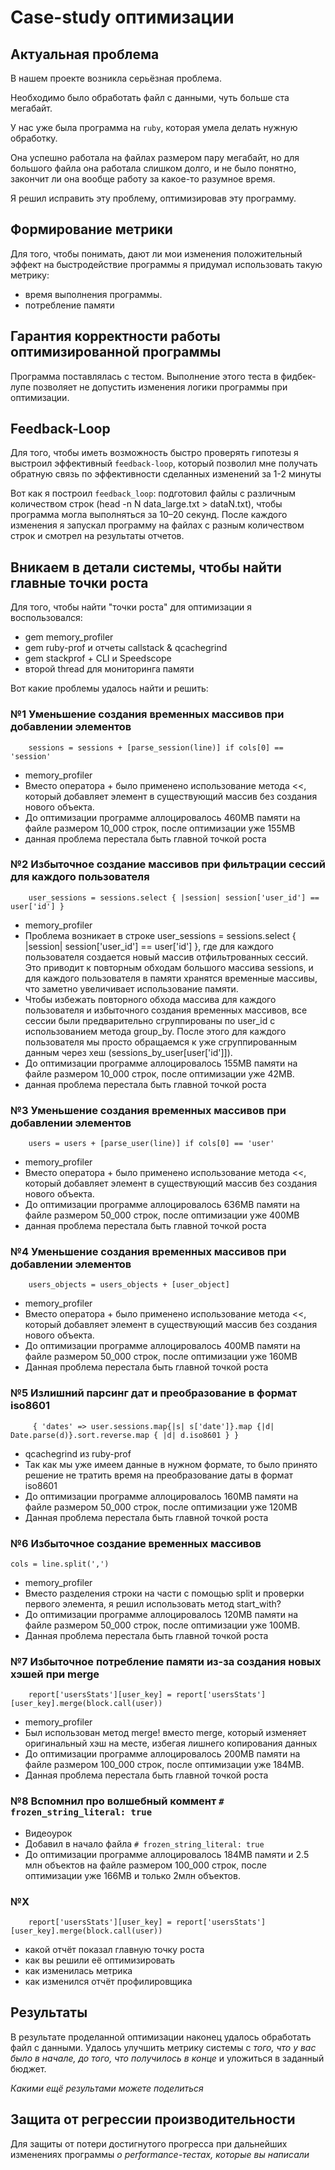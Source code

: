 # Case-study оптимизации

## Актуальная проблема
В нашем проекте возникла серьёзная проблема.

Необходимо было обработать файл с данными, чуть больше ста мегабайт.

У нас уже была программа на `ruby`, которая умела делать нужную обработку.

Она успешно работала на файлах размером пару мегабайт, но для большого файла она работала слишком долго, и не было понятно, закончит ли она вообще работу за какое-то разумное время.

Я решил исправить эту проблему, оптимизировав эту программу.

## Формирование метрики
Для того, чтобы понимать, дают ли мои изменения положительный эффект на быстродействие программы я придумал использовать такую метрику:
* время выполнения программы.
* потребление памяти

## Гарантия корректности работы оптимизированной программы
Программа поставлялась с тестом. Выполнение этого теста в фидбек-лупе позволяет не допустить изменения логики программы при оптимизации.

## Feedback-Loop
Для того, чтобы иметь возможность быстро проверять гипотезы я выстроил эффективный `feedback-loop`, который позволил мне получать обратную связь по эффективности сделанных изменений за 1-2 минуты

Вот как я построил `feedback_loop`: подготовил файлы с различным количеством строк (head -n N data_large.txt > dataN.txt), чтобы программа могла выполняться за 10–20 секунд.
После каждого изменения я запускал программу на файлах с разным количеством строк и смотрел на результаты отчетов.

## Вникаем в детали системы, чтобы найти главные точки роста
Для того, чтобы найти "точки роста" для оптимизации я воспользовался:
- gem memory_profiler
- gem ruby-prof и отчеты callstack & qcachegrind
- gem stackprof + CLI и Speedscope
- второй thread для мониторинга памяти

Вот какие проблемы удалось найти и решить:

### №1 Уменьшение создания временных массивов при добавлении элементов 
```
    sessions = sessions + [parse_session(line)] if cols[0] == 'session'
```
- memory_profiler
- Вместо оператора + было применено использование метода <<, который добавляет элемент в существующий массив без создания нового объекта.
- До оптимизации программе аллоцировалось 460MB памяти на файле размером 10_000 строк, после оптимизации уже 155MB
- данная проблема перестала быть главной точкой роста

### №2 Избыточное создание массивов при фильтрации сессий для каждого пользователя
```
    user_sessions = sessions.select { |session| session['user_id'] == user['id'] }
```
- memory_profiler
- Проблема возникает в строке user_sessions = sessions.select { |session| session['user_id'] == user['id'] }, где для каждого пользователя создается новый массив отфильтрованных сессий. Это приводит к повторным обходам большого массива sessions, и для каждого пользователя в памяти хранятся временные массивы, что заметно увеличивает использование памяти.
- Чтобы избежать повторного обхода массива для каждого пользователя и избыточного создания временных массивов, все сессии были предварительно сгруппированы по user_id с использованием метода group_by. После этого для каждого пользователя мы просто обращаемся к уже сгруппированным данным через хеш (sessions_by_user[user['id']]).
- До оптимизации программе аллоцировалось 155MB памяти на файле размером 10_000 строк, после оптимизации уже 42MB.
- данная проблема перестала быть главной точкой роста

### №3  Уменьшение создания временных массивов при добавлении элементов
```
    users = users + [parse_user(line)] if cols[0] == 'user'
```
- memory_profiler
- Вместо оператора + было применено использование метода <<, который добавляет элемент в существующий массив без создания нового объекта.
- До оптимизации программе аллоцировалось 636MB памяти на файле размером 50_000 строк, после оптимизации уже 400MB
- данная проблема перестала быть главной точкой роста

### №4 Уменьшение создания временных массивов при добавлении элементов
```
    users_objects = users_objects + [user_object]
```
- memory_profiler
- Вместо оператора + было применено использование метода <<, который добавляет элемент в существующий массив без создания нового объекта.
- До оптимизации программе аллоцировалось 400MB памяти на файле размером 50_000 строк, после оптимизации уже 160MB
- Данная проблема перестала быть главной точкой роста

### №5 Излишний парсинг дат и преобразование в формат iso8601
```
     { 'dates' => user.sessions.map{|s| s['date']}.map {|d| Date.parse(d)}.sort.reverse.map { |d| d.iso8601 } }
```
- qcachegrind из ruby-prof
- Так как мы уже имеем данные в нужном формате, то было принято решение не тратить время на преобразование даты в формат iso8601
- До оптимизации программе аллоцировалось 160MB памяти на файле размером 50_000 строк, после оптимизации уже 120MB
- Данная проблема перестала быть главной точкой роста

### №6 Избыточное создание временных массивов
```
cols = line.split(',')
```
- memory_profiler
- Вместо разделения строки на части с помощью split и проверки первого элемента, я решил использовать метод start_with?
- До оптимизации программе аллоцировалось 120MB памяти на файле размером 50_000 строк, после оптимизации уже 100MB.
- Данная проблема перестала быть главной точкой роста

### №7 Избыточное потребление памяти из-за создания новых хэшей при merge
```
    report['usersStats'][user_key] = report['usersStats'][user_key].merge(block.call(user))
```
- memory_profiler
- Был использован метод merge! вместо merge, который изменяет оригинальный хэш на месте, избегая лишнего копирования данных
- До оптимизации программе аллоцировалось 200MB памяти на файле размером 100_000 строк, после оптимизации уже 184MB.
- Данная проблема перестала быть главной точкой роста

### №8 Вспомнил про волшебный коммент `# frozen_string_literal: true`
- Видеоурок
- Добавил в начало файла `# frozen_string_literal: true`
- До оптимизации программе аллоцировалось 184MB памяти и 2.5 млн объектов на файле размером 100_000 строк, после оптимизации уже 166MB и только 2млн объектов.

### №X
```
    report['usersStats'][user_key] = report['usersStats'][user_key].merge(block.call(user))
```
- какой отчёт показал главную точку роста
- как вы решили её оптимизировать
- как изменилась метрика
- как изменился отчёт профилировщика

## Результаты
В результате проделанной оптимизации наконец удалось обработать файл с данными.
Удалось улучшить метрику системы с *того, что у вас было в начале, до того, что получилось в конце* и уложиться в заданный бюджет.

*Какими ещё результами можете поделиться*

## Защита от регрессии производительности
Для защиты от потери достигнутого прогресса при дальнейших изменениях программы *о performance-тестах, которые вы написали*




